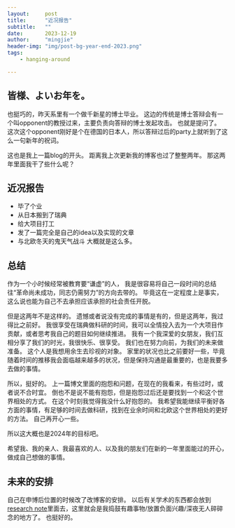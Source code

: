 ```yaml
---
layout:     post
title:      "近况报告"
subtitle:   ""
date:       2023-12-19
author:     "mingjie"
header-img: "img/post-bg-year-end-2023.png"
tags:
    - hanging-around

---
```


## 皆様、よいお年を。

也挺巧的，昨天系里有一个做千新星的博士毕业。
这边的传统是博士答辩会有一个叫opponent的教授过来，主要负责向答辩的博士发起攻击。
也就是提问了。
这次这个opponent刚好是个在德国的日本人，所以答辩过后的party上就听到了这么一句新年的祝词。

这也是我上一篇blog的开头。
距离我上次更新我的博客也过了整整两年。
那这两年里面我干了些什么呢？

## 近况报告

- 毕了个业
- 从日本搬到了瑞典
- 给大项目打工
- 发了一篇完全是自己的idea以及实现的文章
- 与北欧冬天的鬼天气战斗
大概就是这么多。

## 总结

作为一个小时候经常被教育要“谦虚”的人， 我是很容易将自己一段时间的总结往“革命尚未成功，同志仍需努力”的方向去带的。
毕竟这在一定程度上是事实，这么说也能为自己不去承担应该承担的社会责任开脱。

但是这两年不是这样的。
遗憾或者说没有完成的事情是有的，但是这两年，我过得比之前好。
我很享受在瑞典做科研的时间，我可以全情投入去为一个大项目作贡献，或者思考我自己的题目如何继续推进。
我有一个我深爱的女朋友，我们互相分享了我们的时光，我很快乐、很享受。
我们也在努力向前，为我们的未来做准备。
这个人是我想用余生去珍视的对象。
家里的状况也比之前要好一些，毕竟随着时间的推移我会面临越来越多的状况，但是保持沟通是最重要的，也是我要多去做的事情。

所以，挺好的。
上一篇博文里面的抱怨和问题，在现在的我看来，有些过时，或者说不合时宜。
倒也不是说不能有抱怨，但是抱怨过后还是要找到一个和这个世界相处的方式。
在这个时刻我觉得我没什么好抱怨的。
我希望我能继续平衡好各方面的事情，有足够的时间去做科研，找到在业余时间和北欧这个世界相处的更好的方法。
自己再开心一些。

所以这大概也是2024年的目标吧。

希望我、我的亲人、我最喜欢的人、以及我的朋友们在新的一年里面能过的开心，做成自己想做的事情。

## 未来的安排

自己在申博后位置的时候改了改博客的安排。
以后有关学术的东西都会放到[research note](https://mk-cookbook.readthedocs.io/en/latest/)里面去，这里就会是我捣鼓有趣事物/放置负面兴趣/深夜无人碎碎念的地方了。
也挺好的。